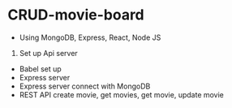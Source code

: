 # CRUD-movie-board

- Using MongoDB, Express, React, Node JS

1. Set up Api server

- Babel set up
- Express server
- Express server connect with MongoDB
- REST API create movie, get movies, get movie, update movie
